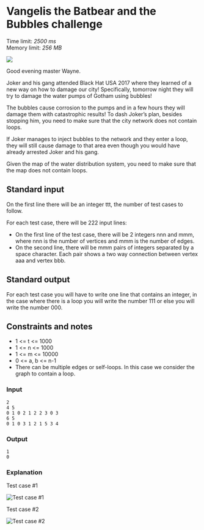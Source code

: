 
Vangelis the Batbear and the Bubbles challenge
==============================================

Time limit: _2500 ms_  
Memory limit: _256 MB_  

![](https://publicmedia1.csacademy.com/public/1507860534-3717428025.png)

Good evening master Wayne.

Joker and his gang attended Black Hat USA 2017 where they learned of a new way on how to damage our city! Specifically, tomorrow night they will try to damage the water pumps of Gotham using bubbles!

The bubbles cause corrosion to the pumps and in a few hours they will damage them with catastrophic results! To dash Joker’s plan, besides stopping him, you need to make sure that the city network does not contain loops.

If Joker manages to inject bubbles to the network and they enter a loop, they will still cause damage to that area even though you would have already arrested Joker and his gang.

Given the map of the water distribution system, you need to make sure that the map does not contain loops.

Standard input
--------------

On the first line there will be an integer ttt, the number of test cases to follow.

For each test case, there will be 222 input lines:

*   On the first line of the test case, there will be 2 integers nnn and mmm, where nnn is the number of vertices and mmm is the number of edges.
*   On the second line, there will be mmm pairs of integers separated by a space character. Each pair shows a two way connection between vertex aaa and vertex bbb.

Standard output
---------------

For each test case you will have to write one line that contains an integer, in the case where there is a loop you will write the number 111 or else you will write the number 000.

Constraints and notes
---------------------

*   1 <= t <= 1000
*   1 <= n <= 1000
*   1 <= m <= 10000 
*   0 <= a, b <= n-1
*   There can be multiple edges or self-loops. In this case we consider the graph to contain a loop.


### Input 
```
2
4 5
0 1 0 2 1 2 2 3 0 3
6 5
0 1 0 3 1 2 1 5 3 4
``` 
### Output 
```
1
0
```
### Explanation 

Test case #1

![Test case #1](https://i.imgur.com/XJVBkuf.png)

Test case #2

![Test case #2](https://i.imgur.com/C4FpIGw.png)